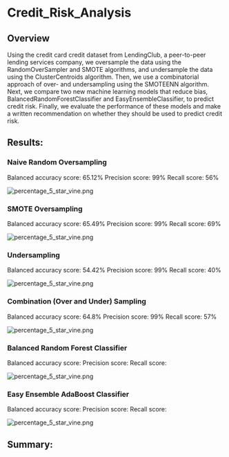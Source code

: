# Credit_Risk_Analysis

## Overview

Using the credit card credit dataset from LendingClub, a peer-to-peer lending services company, we oversample the data using the RandomOverSampler and SMOTE algorithms, and undersample the data using the ClusterCentroids algorithm. Then, we use a combinatorial approach of over- and undersampling using the SMOTEENN algorithm. Next, we compare two new machine learning models that reduce bias, BalancedRandomForestClassifier and EasyEnsembleClassifier, to predict credit risk. Finally, we evaluate the performance of these models and make a written recommendation on whether they should be used to predict credit risk.

## Results:

### Naive Random Oversampling

Balanced accuracy score: 65.12%
Precision score: 99%
Recall score: 56%

![percentage_5_star_vine.png](https://github.com/alexhuynh0530/Amazon_Vine_Analysis/blob/main/screenshots/percentage_5_star_vine.png)

### SMOTE Oversampling

Balanced accuracy score: 65.49%
Precision score: 99%
Recall score: 69%

![percentage_5_star_vine.png](https://github.com/alexhuynh0530/Amazon_Vine_Analysis/blob/main/screenshots/percentage_5_star_vine.png)

### Undersampling

Balanced accuracy score: 54.42%
Precision score: 99%
Recall score: 40%

![percentage_5_star_vine.png](https://github.com/alexhuynh0530/Amazon_Vine_Analysis/blob/main/screenshots/percentage_5_star_vine.png)

### Combination (Over and Under) Sampling

Balanced accuracy score: 64.8%
Precision score: 99%
Recall score: 57%

![percentage_5_star_vine.png](https://github.com/alexhuynh0530/Amazon_Vine_Analysis/blob/main/screenshots/percentage_5_star_vine.png)

### Balanced Random Forest Classifier

Balanced accuracy score: 
Precision score: 
Recall score: 

![percentage_5_star_vine.png](https://github.com/alexhuynh0530/Amazon_Vine_Analysis/blob/main/screenshots/percentage_5_star_vine.png)

### Easy Ensemble AdaBoost Classifier

Balanced accuracy score: 
Precision score: 
Recall score: 

![percentage_5_star_vine.png](https://github.com/alexhuynh0530/Amazon_Vine_Analysis/blob/main/screenshots/percentage_5_star_vine.png)

## Summary: 

